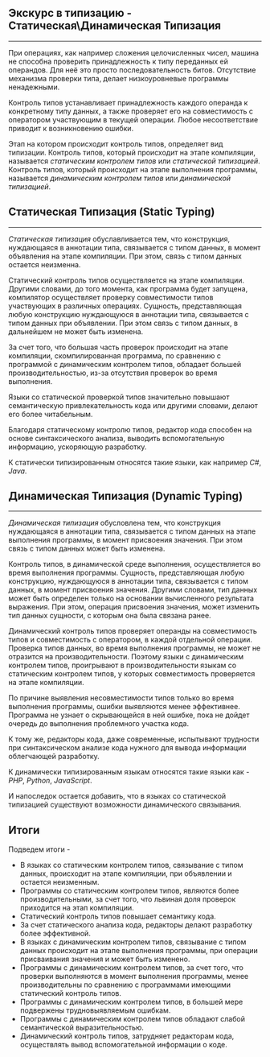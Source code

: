 ## Экскурс в типизацию - Статическая\Динамическая Типизация
________________

При операциях, как например сложения целочисленных чисел, машина не способна проверить принадлежность к типу переданных ей операндов. Для неё это просто последовательность битов. Отсутствие механизма проверки типа, делает низкоуровневые программы ненадежными.

Контроль типов устанавливает принадлежность каждого операнда к конкретному типу данных, а также проверяет его на совместимость с оператором участвующим в текущей операции. Любое несоответствие приводит к возникновению ошибки.

Этап на котором происходит контроль типов, определяет вид типизации. Контроль типов, который происходит на этапе компиляции, называется *статическим контролем типов* или *статической типизацией*. Контроль типов, который происходит на этапе выполнения программы, называется *динамическим контролем типов* или *динамической типизацией*.


## Статическая Типизация (Static Typing)
________________

*Статическая типизация* обуславливается тем, что конструкция, нуждающаяся в аннотации типа, связывается с типом данных, в момент объявления на этапе компиляции. При этом, связь с типом данных остается неизменна.

Статический контроль типов осуществляется на этапе компиляции. Другими словами, до того момента, как программа будет запущена, компилятор осуществляет проверку совместимости типов участвующих в различных операциях. Сущность, представляющая любую конструкцию нуждающуюся в аннотации типа, связывается с типом данных при объявлении. При этом связь с типом данных, в дальнейшем не может быть изменена.

За счет того, что большая часть проверок происходит на этапе компиляции, скомпилированная программа, по сравнению с программой с динамическим контролем типов, обладает большей производительностью, из-за отсутствия проверок во время выполнения.

Языки со статической проверкой типов значительно повышают семантическую привлекательность кода или другими словами, делают его более читабельным.

Благодаря статическому контролю типов, редактор кода способен на основе синтаксического анализа, выводить вспомогательную информацию, ускоряющую разработку.


К статически типизированным относятся такие языки, как например *C#*, *Java*.


## Динамическая Типизация (Dynamic Typing)
________________

*Динамическая типизация* обусловлена тем, что конструкция нуждающаяся в аннотации типа, связывается с типом данных на этапе выполнения программы, в момент присвоения значения. При этом связь с типом данных может быть изменена.

Контроль типов, в динамической среде выполнения, осуществляется во время выполнения программы. Сущность, представляющая любую конструкцию, нуждающуюся в аннотации типа, связывается с типом данных, в момент присвоения значения. Другими словами, тип данных может быть определен только на основании вычисленного результата выражения. При этом, операция присвоения значения, может изменить тип данных сущности, с которым она была связана ранее.

Динамический контроль типов проверяет операнды на совместимость типов и совместимость с оператором, в каждой отдельной операции. Проверка типов данных, во время выполнения программы, не может не отразится на производительности. Поэтому языки с динамическим контролем типов, проигрывают в производительности языкам со статическим контролем типов, у которых совместимость проверяется на этапе компиляции.

По причине выявления несовместимости типов только во время выполнения программы, ошибки выявляются менее эффективнее. Программа не узнает о скрывающейся в ней ошибке, пока не дойдет очередь до выполнения проблемного участка кода.

К тому же, редакторы кода, даже современные, испытывают трудности при синтаксическом анализе кода нужного для вывода информации облегчающей разработку.


К динамически типизированным языкам относятся такие языки как - *PHP*, *Python*, *JavaScript*.


И напоследок остается добавить, что в языках со статической типизацией существуют возможности динамического связывания.


## Итоги

Подведем итоги - 


- В языках со статическим контролем типов, связывание с типом данных, происходит на этапе компиляции, при объявлении и остается неизменным.
- Программы со статическим контролем типов, являются более производительными, за счет того,  что львиная доля проверок приходится на этап компиляции.
- Статический контроль типов повышает семантику кода.
- За счет статического анализа кода, редакторы делают разработку более эффективной.
- В языках с динамическим контролем типов, связывание с типом данных происходит на этапе выполнения программы, при операции присваивания значения и может быть изменено.
- Программы с динамическим контролем типов, за счет того, что проверки выполняются в момент выполнения программы, менее производительны по сравнению с программами имеющими статический контроль типов.
- Программы с динамическим контролем типов, в большей мере подвержены трудновыявляемым ошибкам.
- Программы с динамическим контролем типов обладают слабой семантической выразительностью.
- Динамический контроль типов, затрудняет редакторам кода, осуществлять вывод вспомогательной информации о коде.
